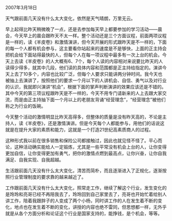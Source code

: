 2007年3月18日

天气跟前面几天没有什么太大变化，依然是天气晴朗，万里无云。

早上起得比昨天稍微晚了一点，还是去参加每天早上都要参加的学习活动——晨会，今天早上的晨会跟昨天不太一样。整个活动还是三个方面议程，前面两项议程是一样的，读《羊皮卷》和激情演讲，但今天开展的形式跟昨天是不一样的，下面的每一个人都有机会参与，这主要看你站起来的速度是不是够快，上面的正主持会把机会给下面站得最快的人，但每个人在每一项议程中最多有一次上台的机会。今天上去读《羊皮卷》的人大概有6、7个，每个人读的内容相对来说要比昨天的人读得少得多，就其中几段，他们读的具体内容和范围都是正主持给指定的。演讲今天上去了10多个，内容也比较广泛，但每个人要求只能讲两分钟时间。我今天也被抽上去演讲了，按照他们的要求一个月以下的人讲机会、自信、勇气以及对行业的认识，我就即兴演讲“机会”，根据下面的掌声判断演讲的效果应该还是不错的。其中今天的第三项议程跟昨天是不一样的，今天不用专门请新来的人上去跟大家交流，而是由正主持抽下面一个月以上的老朋友背诵“经营理念”，“经营理念”被他们称之为行业的饭碗。

今天整个活动的激情明显比昨天高得多，但整体的质量是没有昨天高的，不论是主持人，读《羊皮卷》，还是激情演讲。但是今天每个人都能参与，用他们的话说这就是在提升大家的素质和能力，这就是一个打造21世纪高素质商人的过程。

这种形式我以前在很多销售和保险公司都接触过，因此也就见怪不怪了。平心而论，这种活动确实能给人一定锻炼，尤其是一些平常没有机会上台的人，让你变得更加自信，让你变得更加有勇气，把你的激情点燃到最高点，让你兴奋，让你自我满足、自我实现、自我超越。

生活跟前面几天没有什么太大变化，清苦而简朴，而且逐渐进入了正规化，逐渐按照行业管理制度的要求靠的越来越近了。

工作跟前面几天没有什么太大变化，照常走工作，继续了解这个行业，发生变化的是玲玲和亮哥已经不再陪我去了，玲玲回到自己家里去了，亮哥也开始忙着给别人讲工作，陪着我跟胖子的人变成了两个小杨，同时讲工作的人在发生着不断的变化，地点也在发生着不断的变化，讲授的内容也绝不雷同，但思想都一样，无外乎就是从各个方面分析和论证这个行业是国家支持的，能挣钱，是个机会，等等。
